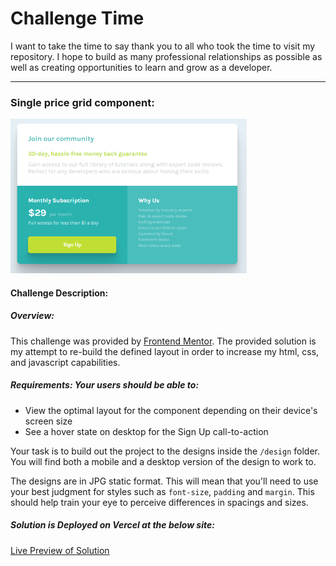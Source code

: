 # Challenge Time #

I want to take the time to say thank you to all who took the time to visit my repository. I hope to build as many professional relationships as possible as well as creating opportunities to learn and grow as a developer.

---

### Single price grid component:

<img src="single-page-component.png" width="75%">

#### Challenge Description:

##### Overview: 

This challenge was provided by [Frontend Mentor](https://www.frontendmentor.io/). The provided solution is my attempt to re-build the defined layout in order to increase my html, css, and javascript capabilities.

##### Requirements: Your users should be able to:

- View the optimal layout for the component depending on their device's screen size
- See a hover state on desktop for the Sign Up call-to-action

Your task is to build out the project to the designs inside the `/design` folder. You will find both a mobile and a desktop version of the design to work to.

The designs are in JPG static format. This will mean that you'll need to use your best judgment for styles such as `font-size`, `padding` and `margin`. This should help train your eye to perceive differences in spacings and sizes.

##### Solution is Deployed on Vercel at the below site:

[Live Preview of Solution](https://price-grid-lj8gefump.vercel.app/)



